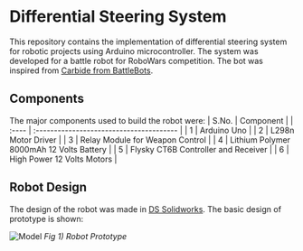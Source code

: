 # Differential Steering System
This repository contains the implementation of differential steering system for robotic projects using Arduino microcontroller. The system was developed for a battle robot for RoboWars competition.
The bot was inspired from [Carbide from BattleBots](https://robotwars.fandom.com/wiki/Carbide).

## Components
The major components used to build the robot were:
| S.No. | Component                                |
| :---- | :--------------------------------------- |
| 1     | Arduino Uno                              |
| 2     | L298n Motor Driver                       |
| 3     | Relay Module for Weapon Control          |
| 4     | Lithium Polymer 8000mAh 12 Volts Battery |
| 5     | Flysky CT6B Controller and Receiver      |
| 6     | High Power 12 Volts Motors               |

## Robot Design
The design of the robot was made in [DS Solidworks](https://www.solidworks.com/).
The basic design of prototype is shown:

![Model](https://github.com/Nesasio/Differential-Steering/assets/110229836/8b72cba8-2100-4c9b-8fb5-613fffbeb33e)
*Fig 1) Robot Prototype*
